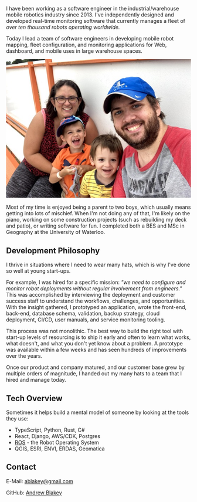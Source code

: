 I have been working as a software engineer in the industrial/warehouse mobile robotics industry since 2013. I've independently designed and developed real-time monitoring software that currently manages a fleet of *over ten thousand robots operating worldwide.*

Today I lead a team of software engineers in developing mobile robot mapping, fleet configuration, and monitoring applications for Web, dashboard, and mobile uses in large warehouse spaces.

![photo of me](about.jpg)

Most of my time is enjoyed being a parent to two boys, which usually means getting into lots of mischief. When I'm not doing any of that, I'm likely on the piano, working on some construction projects (such as rebuilding my deck and patio), or writing software for fun. I completed both a BES and MSc in Geography at the University of Waterloo.

## Development Philosophy

I thrive in situations where I need to wear many hats, which is why I've done so well at young start-ups.

For example, I was hired for a specific mission: *"we need to configure and monitor robot deployments without regular involvement from engineers."*  This was accomplished by interviewing the deployment and customer success staff to understand the workflows, challenges, and opportunities. With the insight gathered, I prototyped an application, wrote the front-end, back-end, database schema, validation, backup strategy, cloud deployment, CI/CD, user manuals, and service monitoring tooling.

This process was not monolithic. The best way to build the right tool with start-up levels of resourcing is to ship it early and often to learn what works, what doesn't, and what you don't yet know about a problem. A prototype was available within a few weeks and has seen hundreds of improvements over the years.

Once our product and company matured, and our customer base grew by multiple orders of magnitude, I handed out my many hats to a team that I hired and manage today.


## Tech Overview

Sometimes it helps build a mental model of someone by looking at the tools they use:

* TypeScript, Python, Rust, C#
* React, Django, AWS/CDK, Postgres
* [ROS](https://ros.org/) - the Robot Operating System
* QGIS, ESRI, ENVI, ERDAS, Geomatica

## Contact

E-Mail: [ablakey@gmail.com](mailto:ablakey@gmail.com)

GitHub: [Andrew Blakey](https://github.com/ablakey)
